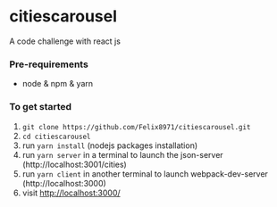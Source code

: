 # citiescarousel
A code challenge with react js

### Pre-requirements
- node & npm & yarn 

### To get started

1. `git clone https://github.com/Felix8971/citiescarousel.git`
1. `cd citiescarousel` 
2. run `yarn install` (nodejs packages installation)
4. run `yarn server` in a terminal to launch the json-server (http://localhost:3001/cities)
5. run `yarn client` in another terminal to launch webpack-dev-server (http://localhost:3000)
5. visit <http://localhost:3000/> 
